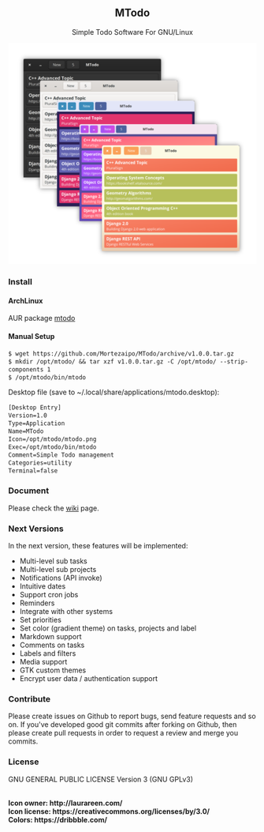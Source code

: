 <div align="center">
     <p style="text-align:center"><h2>MTodo</h2></p>
     <p style="text-align:center">Simple Todo Software For GNU/Linux</p>
     <img src="screenshot.png">
</div>

### Install

#### ArchLinux

AUR package [mtodo](https://aur.archlinux.org/packages/mtodo/)

#### Manual Setup

```
$ wget https://github.com/Mortezaipo/MTodo/archive/v1.0.0.tar.gz
$ mkdir /opt/mtodo/ && tar xzf v1.0.0.tar.gz -C /opt/mtodo/ --strip-components 1
$ /opt/mtodo/bin/mtodo
```

Desktop file (save to ~/.local/share/applications/mtodo.desktop):

```
[Desktop Entry]
Version=1.0
Type=Application
Name=MTodo
Icon=/opt/mtodo/mtodo.png
Exec=/opt/mtodo/bin/mtodo
Comment=Simple Todo management
Categories=utility
Terminal=false
```

### Document
Please check the <a href="https://github.com/Mortezaipo/MTodo/wiki">wiki</a> page.

### Next Versions
In the next version, these features will be implemented:
* Multi-level sub tasks
* Multi-level sub projects
* Notifications (API invoke)
* Intuitive dates
* Support cron jobs
* Reminders
* Integrate with other systems
* Set priorities
* Set color (gradient theme) on tasks, projects and label
* Markdown support
* Comments on tasks
* Labels and filters
* Media support
* GTK custom themes
* Encrypt user data / authentication support

### Contribute
Please create issues on Github to report bugs, send feature requests and so on. If you've developed good git commits after forking on Github, then please create pull requests in order to request a review and merge you commits.

### License
GNU GENERAL PUBLIC LICENSE Version 3 (GNU GPLv3)

<br>
<strong>Icon owner:<strong> http://laurareen.com/ <br>
<strong>Icon license:</strong> https://creativecommons.org/licenses/by/3.0/ <br>
<strong>Colors: </strong> https://dribbble.com/
